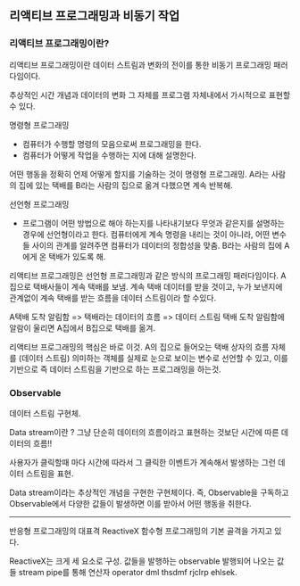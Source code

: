 ## 리액티브 프로그래밍과 비동기 작업

### 리액티브 프로그래밍이란?

리액티브 프로그래밍이란 데이터 스트림과 변화의 전이를 통한 비동기 프로그래밍 패러다임이다.

추상적인 시간 개념과 데이터의 변화 그 자체를 프로그램 자체내에서 가시적으로 표현할 수 있다.

명령형 프로그래밍

- 컴퓨터가 수행할 명령의 모음으로써 프로그래밍을 한다.
- 컴퓨터가 어떻게 작업을 수행하는 지에 대해 설명한다.

어떤 행동을 정확히 언제 어떻게 할지를 기술하는 것이 명령형 프로그래밍.
A라는 사람의 집에 있는 택배를 B라는 사람의 집으로 옮겨 다했으면 계속 반복해.

선언형 프로그래밍

- 프로그램이 어떤 방법으로 해야 하는지를 나타내기보다 무엇과 같은지를 설명하는 경우에 선언형이라고 한다.
  컴퓨터에게 계속 명령을 내리는 것이 아니라, 어떤 변수들 사이의 관계를 알려주면 컴퓨터가 데이터의 정합성을 맞춤.
  B라는 사람의 집에 A에게 온 택배가 있도록 해.

리액티브 프로그래밍은 선언형 프로그래밍과 같은 방식의 프로그래밍 패러다임이다.
A집으로 택배사들이 계속 택배를 보냄.
계속 택배 데이터를 받을 것이고, 누가 보낸지에 관계없이 계속 택배를 받는 흐름을 데이터 스트림이라 할 수있다.

A택배 도착 알림함 => 택배라는 데이터의 흐름 => 데이터 스트림
택배 도착 알림함에 알람이 울리면 A집에서 B집으로 택배를 옮겨.

리액티브 프로그래밍의 핵심은 바로 이것.
A의 집으로 들어오는 택배 상자의 흐름 자체를 (데이터 스트림) 의미하는 객체를 실제로 눈으로 보이는 변수로 선언할 수 있고,
이를 기반으로 즉 데이터 스트림을 기반으로 하는 프로그래밍을 하는것.

### Observable

데이터 스트림 구현체.

Data stream이란 ?
그냥 단순히 데이터의 흐름이라고 표현하는 것보단 시간에 따른 데이터의 흐름!!

사용자가 클릭할때 마다 시간에 따라서 그 클릭한 이벤트가 계속해서 발생하는 그런 데이터 스트림을 표현.

Data stream이라는 추상적인 개념을 구현한 구현체이다.
즉, Observable을 구독하고 Observable에서 다양한 값들이 발생하면 이를 받아서 어떤 행동을 취한다.

---

반응형 프로그래밍의 대표격 ReactiveX
함수형 프로그래밍의 기본 골격을 가지고 있다.

ReactiveX는 크게 세 요소로 구성.
값들을 발행하는 observable
발행되어 나오는 값들 stream
pipe를 통해
연산자 operator dml thsdmf rjclrp ehlsek.
